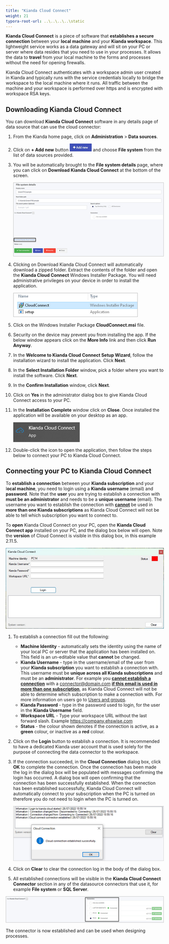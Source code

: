 ```yaml
---
title: "Kianda Cloud Connect"
weight: 21
typora-root-url: ..\..\..\..\static
---
```


**Kianda Cloud Connect** is a piece of software that **establishes a secure connection** between your **local machine** and your **Kianda workspace**. This lightweight service works as a data gateway and will sit on your PC or server where data resides that you need to use in your  processes. It allows the data to **travel** from your local machine to the forms and processes without the need for opening firewalls. 

Kianda Cloud Connect authenticates with a workspace admin user created in Kianda and typically runs with the service credentials locally to bridge the workspace to the local machine where it runs. All traffic between the machine and your workspace is performed over https and is encrypted with workspace RSA keys.

## Downloading Kianda Cloud Connect

You can download **Kianda Cloud Connect** software in any details page of data source that can  use the cloud connector:

1. From the Kianda home page, click on **Administration** > **Data sources**.

2. Click on **+ Add new** button ![Add new data connector button](/images/addnew.png) and choose **File system** from the list of data sources provided.

3. You will be automatically brought to the **File system details** page, where you can click on **Download Kianda Cloud Connect** at the bottom of the screen.

   ![File system detail page](/images/file-system-download-KCCjpg.jpg)

4. Clicking on Download Kianda Cloud Connect will automatically download a zipped folder. Extract the contents of the folder and open the **Kianda Cloud Connect** Windows Installer Package. You will need administrative privileges on your device in order to install the application.

   ![Cloud Connect package](/images/cloud-connector-msi.jpg)

5. Click on the Windows Installer Package **CloudConnect.msi** file.

6. Security on the device may prevent you from installing the app. If the below window appears click on the **More Info** link and then click **Run Anyway**.

7. In the **Welcome to Kianda Cloud Connect Setup Wizard**, follow the installation wizard to install the application. Click **Next**.

8. In the **Select Installation Folder** window, pick a folder where you want to install the software. Click **Next**.

9. In the **Confirm Installation** window, click **Next**.

10. Click on **Yes** in the administrator dialog box to give Kianda Cloud Connect access to your PC.

11. In the **Installation Complete** window click on **Close**. Once installed the application will be available on your desktop as an app.

    ![Kianda Cloud Connect app](/images/kianda-cloud-app.jpg)

12. Double-click the icon to open the application, then follow the steps below to connect your PC to Kianda Cloud Connect.

    

## Connecting your PC to Kianda Cloud Connect

To **establish a connection** between your **Kianda subscription** and your l**ocal machine**, you need to login using a **Kianda** **username** (email) and **password**. Note that the **user** you are trying to establish a connection with **must be an administrator** and needs to be a **unique username** (email). The username you want to establish the connection with **<u>cannot</u>** be used in **more than one Kianda subscriptions** as Kianda Cloud Connect will not be able to tell which subscription you want to connect to.

To **open** Kianda Cloud Connect on your PC, open the **Kianda Cloud Connect app** installed on your PC, and the dialog box below will open. Note the **version** of Cloud Connect is visible in this dialog box, in this example 2.11.5.

![Kianda Cloud Connect](/images/kianda-cloud-connectv2.jpg)

1. To establish a connection fill out the following:
   - **Machine Identity** - automatically sets the identity using the name of your local PC or server that the application has been installed on. This field is an un-editable value that **cannot** be changed.
   - **Kianda Username** - type in the username/email of the user from your **Kianda subscription** you want to establish a connection with. This username must be **unique across all Kianda subscriptions** and must be an **administrator**. For example you <u>**cannot establish a connection**</u> with a connector@domain.com **<u>if this email is used in more than one subscription</u>**, as Kianda Cloud Connect will not be able to determine which subscription to make a connection with. For more information on users go to [Users and groups](/docs/platform/administration/users/).
   - **Kianda Password** - type in the password used to login, for the user in the **Kianda Username** field.
   - **Workspace URL** - Type your workspace URL without the last forward slash. Example https://company.ehswise.com
   - **Status** - the colour shown denotes if the connection is active, as a **green** colour, or inactive as a **red** colour.

2. Click on the **Login** button to establish a connection. It is recommended to have a dedicated Kianda user account that is used solely for the purpose of connecting the data connector to the workspace.

3. If the connection succeeded, in the **Cloud Connection** dialog box, click **OK** to complete the connection. Once the connection has been made the log in the dialog box will be populated with messages confirming the login has occurred. A dialog box will open confirming that the connection has been successfully established. When the connection has been established successfully, Kianda Cloud Connect will automatically connect to your subscription when the PC is turned on therefore you do not need to login when the PC is turned on.

   ![Cloud connection established successfully](/images/cloud-connection-established.jpg)

4. Click on **Clear** to clear the connection log in the body of the dialog box.

5. All established connections will be visible in the **Kianda Cloud Connect Connector** section in any of the datasource connectors that use it, for example **File system** or **SQL Server**.

![Kianda Cloud Connect Connectors section](/images/kianda-cloud-connect-connector.jpg)

The connector is now established and can be used when designing processes. 
